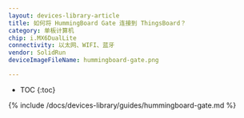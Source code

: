```yaml
---
layout: devices-library-article
title: 如何将 HummingBoard Gate 连接到 ThingsBoard？
category: 单板计算机
chip: i.MX6DualLite
connectivity: 以太网、WIFI、蓝牙
vendor: SolidRun
deviceImageFileName: hummingboard-gate.png

---
```



* TOC
{:toc}

{% include /docs/devices-library/guides/hummingboard-gate.md %}